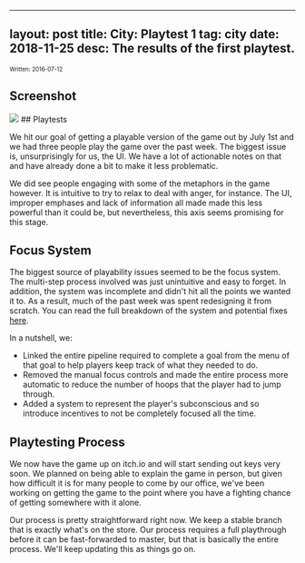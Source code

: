 
---
layout: post
title: City: Playtest 1
tag: city
date: 2018-11-25
desc: The results of the first playtest.
---

<p style="font-size:10px">Written: 2016-07-12

## Screenshot
<img src="/blogImages/SS_2016-07-12_01.png" />
## Playtests

We hit our goal of getting a playable version of the game out by July 1st and we had three people play the game over the past week. The biggest issue is, unsurprisingly for us, the UI. We have a lot of actionable notes on that and have already done a bit to make it less problematic.


We did see people engaging with some of the metaphors in the game however. It is intuitive to try to relax to deal with anger, for instance. The UI, improper emphases and lack of information all made made this less powerful than it could be, but nevertheless, this axis seems promising for this stage.

## Focus System

The biggest source of playability issues seemed to be the focus system. The multi-step process involved was just unintuitive and easy to forget. In addition, the system was incomplete and didn't hit all the points we wanted it to. As a result, much of the past week was spent redesigning it from scratch. You can read the full breakdown of the system and potential fixes [here](/blog/city/focusProposal).


In a nutshell, we:
- Linked the entire pipeline required to complete a goal from the menu of that goal to help players keep track of what they needed to do.
- Removed the manual focus controls and made the entire process more automatic to reduce the number of hoops that the player had to jump through.
- Added a system to represent the player's subconscious and so introduce incentives to not be completely focused all the time.


## Playtesting Process

We now have the game up on itch.io and will start sending out keys very soon. We planned on being able to explain the game in person, but given how difficult it is for many people to come by our office, we've been working on getting the game to the point where you have a fighting chance of getting somewhere with it alone.


Our process is pretty straightforward right now. We keep a stable branch that is exactly what's on the store. Our process requires a full playthrough before it can be fast-forwarded to master, but that is basically the entire process. We'll keep updating this as things go on.

